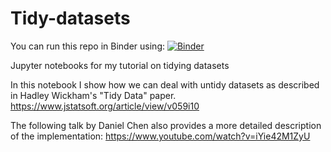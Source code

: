 # Tidy-datasets
You can run this repo in Binder using:
[![Binder](https://mybinder.org/badge_logo.svg)](https://mybinder.org/v2/gh/mcnakhaee/Tidy-datasets/master)

Jupyter notebooks for my tutorial on tidying datasets

In this notebook I show how we can deal with untidy datasets as described in Hadley Wickham's "Tidy Data" paper.
https://www.jstatsoft.org/article/view/v059i10

The following talk by Daniel Chen also provides a more detailed description of the implementation:
https://www.youtube.com/watch?v=iYie42M1ZyU


